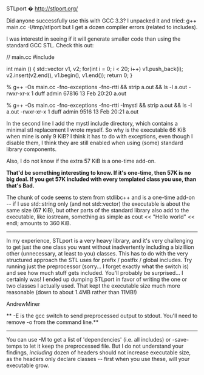 STLport � http://stlport.org/

Did anyone successfully use this with GCC 3.3? I unpacked it and tried:     g++ main.cc -I/tmp/stlport but I get a dozen compiler errors (related to includes).

I was interestd in seeing if it will generate smaller code than using the standard GCC STL. Check this out:
    
// main.cc
#include <vector>

int main ()
{
   std::vector<int> v1, v2;
   for(int i = 0; i < 20; i++)
      v1.push_back(i);
   v2.insert(v2.end(), v1.begin(), v1.end());
   return 0;
}

% g++ -Os main.cc -fno-exceptions -fno-rtti && strip a.out && ls -l a.out
-rwxr-xr-x  1 duff  admin  67816 13 Feb 20:20 a.out

% g++ -Os main.cc -fno-exceptions -fno-rtti -Imystl && strip a.out && ls -l a.out
-rwxr-xr-x  1 duff  admin  9516 13 Feb 20:21 a.out

In the second line I add the     mystl include directory, which contains a minimal stl replacement I wrote myself. So why is the executable 66 KiB when mine is only 9 KiB? I think it has to do with exceptions, even though I disable them, I think they are still enabled when using (some) standard library components.

Also, I do not know if the extra 57 KiB is a one-time add-on.

**That'd be something interesting to know.  If it's one-time, then 57K is no big deal. If you get 57K included with every templated class you use, than that's Bad.**

The chunk of code seems to stem from stdlibc++ and is a one-time add-on -- if I use std::string only (and not std::vector) the executable is about the same size (67 KiB), but other parts of the standard library also add to the executable, like iostream, something as simple as     cout << "Hello world" << endl; amounts to 360 KiB.

----

In my experience, STLport is a very heavy library, and it's very challenging to get just the one class you want without inadvertently including a bizillion other (unnecessary, at least to you) classes.  This has to do with the very structured approach the STL uses for prefix / postfix / global includes.  Try running just the preprocessor (sorry... I forget exactly what the switch is) and see how much stuff gets included.  You'll probably be surprised... I certainly was!  I ended up dumping STLport in favor of writing the one or two classes I actually used.  That kept the executable size much more reasonable (down to about 1.4MB rather than 11MB!)

AndrewMiner

**    -E is the gcc switch to send preprocessed output to stdout.  You'll need to remove     -o from the command line.**

----

You can use     -M to get a list of 'dependencies' (i.e. all includes) or     -save-temps to let it keep the preprocessed file. But I do not understand your findings, *including* dozen of headers should not increase executable size, as the headers only declare classes -- first when you use these, will your executable grow.

